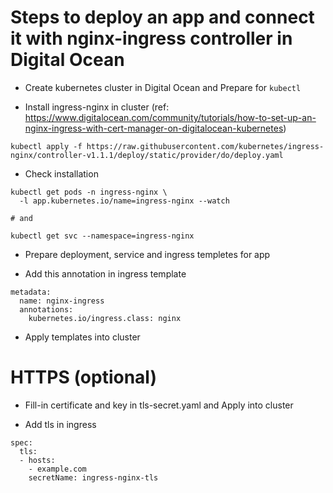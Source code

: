 
# Steps to deploy an app and connect it with nginx-ingress controller in Digital Ocean

- Create kubernetes cluster in Digital Ocean and Prepare for `kubectl`

- Install ingress-nginx in cluster (ref: https://www.digitalocean.com/community/tutorials/how-to-set-up-an-nginx-ingress-with-cert-manager-on-digitalocean-kubernetes)

```
kubectl apply -f https://raw.githubusercontent.com/kubernetes/ingress-nginx/controller-v1.1.1/deploy/static/provider/do/deploy.yaml
```

- Check installation
```
kubectl get pods -n ingress-nginx \
  -l app.kubernetes.io/name=ingress-nginx --watch

# and

kubectl get svc --namespace=ingress-nginx
```

- Prepare deployment, service and ingress templetes for app

- Add this annotation in ingress template

```
metadata:
  name: nginx-ingress
  annotations:
    kubernetes.io/ingress.class: nginx
```

- Apply templates into cluster

# HTTPS (optional)

- Fill-in certificate and key in tls-secret.yaml and Apply into cluster

- Add tls in ingress 
```
spec:
  tls:
  - hosts:
    - example.com
    secretName: ingress-nginx-tls
```
